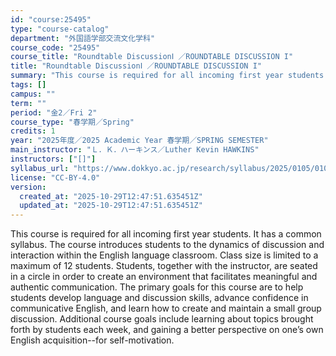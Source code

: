```yaml
---
id: "course:25495"
type: "course-catalog"
department: "外国語学部交流文化学科"
course_code: "25495"
course_title: "Roundtable DiscussionⅠ ／ROUNDTABLE DISCUSSION I"
title: "Roundtable DiscussionⅠ ／ROUNDTABLE DISCUSSION I"
summary: "This course is required for all incoming first year students. It has a common syllabus. The course introduces students t…"
tags: []
campus: ""
term: ""
period: "金2／Fri 2"
course_type: "春学期／Spring"
credits: 1
year: "2025年度／2025 Academic Year 春学期／SPRING SEMESTER"
main_instructor: "Ｌ．Ｋ．ハーキンス／Luther Kevin HAWKINS"
instructors: ["[]"]
syllabus_url: "https://www.dokkyo.ac.jp/research/syllabus/2025/0105/0105_25495_ja_JP.html"
license: "CC-BY-4.0"
version:
  created_at: "2025-10-29T12:47:51.635451Z"
  updated_at: "2025-10-29T12:47:51.635451Z"
---
```

This course is required for all incoming first year students. It has a common syllabus. The course introduces students to the dynamics of discussion and interaction within the English language classroom. Class size is limited to a maximum of 12 students. Students, together with the instructor, are seated in a circle in order to create an environment that facilitates meaningful and authentic communication. The primary goals for this course are to help students develop language and discussion skills, advance confidence in communicative English, and learn how to create and maintain a small group discussion. Additional course goals include learning about topics brought forth by students each week, and gaining a better perspective on one’s own English acquisition--for self-motivation.
